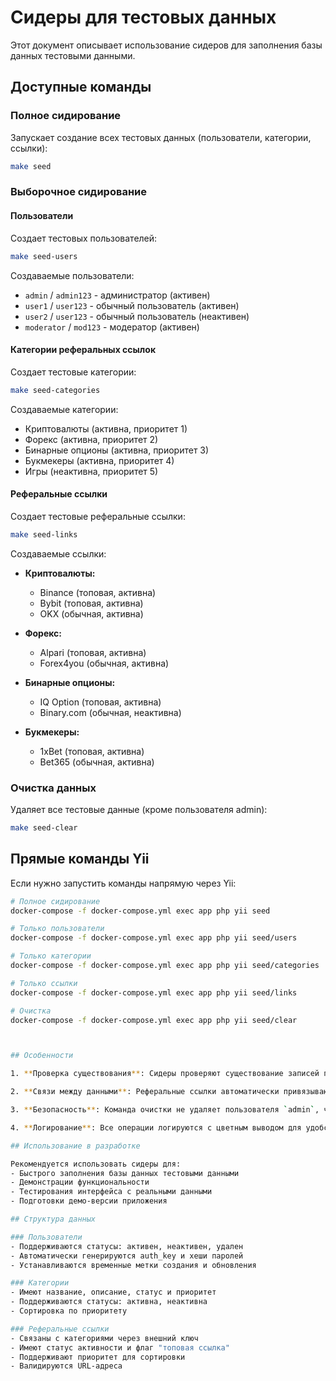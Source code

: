 # Сидеры для тестовых данных

Этот документ описывает использование сидеров для заполнения базы данных тестовыми данными.

## Доступные команды

### Полное сидирование
Запускает создание всех тестовых данных (пользователи, категории, ссылки):
```bash
make seed
```

### Выборочное сидирование

#### Пользователи
Создает тестовых пользователей:
```bash
make seed-users
```

Создаваемые пользователи:
- `admin` / `admin123` - администратор (активен)
- `user1` / `user123` - обычный пользователь (активен)
- `user2` / `user123` - обычный пользователь (неактивен)
- `moderator` / `mod123` - модератор (активен)

#### Категории реферальных ссылок
Создает тестовые категории:
```bash
make seed-categories
```

Создаваемые категории:
- Криптовалюты (активна, приоритет 1)
- Форекс (активна, приоритет 2)
- Бинарные опционы (активна, приоритет 3)
- Букмекеры (активна, приоритет 4)
- Игры (неактивна, приоритет 5)

#### Реферальные ссылки
Создает тестовые реферальные ссылки:
```bash
make seed-links
```

Создаваемые ссылки:
- **Криптовалюты:**
  - Binance (топовая, активна)
  - Bybit (топовая, активна)
  - OKX (обычная, активна)

- **Форекс:**
  - Alpari (топовая, активна)
  - Forex4you (обычная, активна)

- **Бинарные опционы:**
  - IQ Option (топовая, активна)
  - Binary.com (обычная, неактивна)

- **Букмекеры:**
  - 1xBet (топовая, активна)
  - Bet365 (обычная, активна)

### Очистка данных
Удаляет все тестовые данные (кроме пользователя admin):
```bash
make seed-clear
```



## Прямые команды Yii

Если нужно запустить команды напрямую через Yii:

```bash
# Полное сидирование
docker-compose -f docker-compose.yml exec app php yii seed

# Только пользователи
docker-compose -f docker-compose.yml exec app php yii seed/users

# Только категории
docker-compose -f docker-compose.yml exec app php yii seed/categories

# Только ссылки
docker-compose -f docker-compose.yml exec app php yii seed/links

# Очистка
docker-compose -f docker-compose.yml exec app php yii seed/clear



## Особенности

1. **Проверка существования**: Сидеры проверяют существование записей перед созданием, чтобы избежать дублирования.

2. **Связи между данными**: Реферальные ссылки автоматически привязываются к соответствующим категориям.

3. **Безопасность**: Команда очистки не удаляет пользователя `admin`, чтобы сохранить доступ к системе.

4. **Логирование**: Все операции логируются с цветным выводом для удобства отслеживания.

## Использование в разработке

Рекомендуется использовать сидеры для:
- Быстрого заполнения базы данных тестовыми данными
- Демонстрации функциональности
- Тестирования интерфейса с реальными данными
- Подготовки демо-версии приложения

## Структура данных

### Пользователи
- Поддерживаются статусы: активен, неактивен, удален
- Автоматически генерируются auth_key и хеши паролей
- Устанавливаются временные метки создания и обновления

### Категории
- Имеют название, описание, статус и приоритет
- Поддерживаются статусы: активна, неактивна
- Сортировка по приоритету

### Реферальные ссылки
- Связаны с категориями через внешний ключ
- Имеют статус активности и флаг "топовая ссылка"
- Поддерживают приоритет для сортировки
- Валидируются URL-адреса 